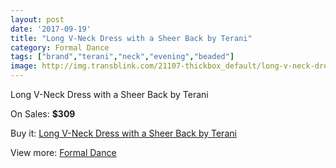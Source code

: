 ```yaml
---
layout: post
date: '2017-09-19'
title: "Long V-Neck Dress with a Sheer Back by Terani"
category: Formal Dance
tags: ["brand","terani","neck","evening","beaded"]
image: http://img.transblink.com/21107-thickbox_default/long-v-neck-dress-with-a-sheer-back-by-terani.jpg
---
```

Long V-Neck Dress with a Sheer Back by Terani

On Sales: **$309**
<a href="https://www.transblink.com/en/formal-dance/6690-long-v-neck-dress-with-a-sheer-back-by-terani.html"><amp-img layout="responsive" width="600" height="600" src="//img.transblink.com/21107-thickbox_default/long-v-neck-dress-with-a-sheer-back-by-terani.jpg" alt="Long V-Neck Dress with a Sheer Back by Terani 0" /></a>
<a href="https://www.transblink.com/en/formal-dance/6690-long-v-neck-dress-with-a-sheer-back-by-terani.html"><amp-img layout="responsive" width="600" height="600" src="//img.transblink.com/21109-thickbox_default/long-v-neck-dress-with-a-sheer-back-by-terani.jpg" alt="Long V-Neck Dress with a Sheer Back by Terani 1" /></a>
<a href="https://www.transblink.com/en/formal-dance/6690-long-v-neck-dress-with-a-sheer-back-by-terani.html"><amp-img layout="responsive" width="600" height="600" src="//img.transblink.com/21108-thickbox_default/long-v-neck-dress-with-a-sheer-back-by-terani.jpg" alt="Long V-Neck Dress with a Sheer Back by Terani 2" /></a>

Buy it: [Long V-Neck Dress with a Sheer Back by Terani](https://www.transblink.com/en/formal-dance/6690-long-v-neck-dress-with-a-sheer-back-by-terani.html "Long V-Neck Dress with a Sheer Back by Terani")

View more: [Formal Dance](https://www.transblink.com/en/6-formal-dance "Formal Dance")